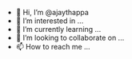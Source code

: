 - 👋 Hi, I’m @ajaythappa
- 👀 I’m interested in ...
- 🌱 I’m currently learning ...
- 💞️ I’m looking to collaborate on ...
- 📫 How to reach me ...

<!---
ajaythappa/ajaythappa is a ✨ special ✨ repository because its `README.md` (this file) appears on your GitHub profile.
You can click the Preview link to take a look at your changes.
--->
